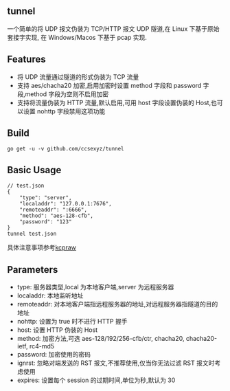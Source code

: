 ## tunnel 

一个简单的将 UDP 报文伪装为 TCP/HTTP 报文 UDP 隧道,在 Linux 下基于原始套接字实现, 在 Windows/Macos 下基于 pcap 实现.

## Features

* 将 UDP 流量通过隧道的形式伪装为 TCP 流量  
* 支持 aes/chacha20 加密,启用加密时设置 method 字段和 password 字段,method 字段为空则不启用加密  
* 支持将流量伪装为 HTTP 流量,默认启用,可用 host 字段设置伪装的 Host,也可以设置 nohttp 字段禁用这项功能  

## Build 
```
go get -u -v github.com/ccsexyz/tunnel
```

## Basic Usage 
  
```
// test.json
{
    "type": "server",
    "localaddr": "127.0.0.1:7676",
    "remoteaddr": ":6666",
    "method": "aes-128-cfb",
    "password": "123"
}
tunnel test.json
```
具体注意事项参考[kcpraw](https://github.com/ccsexyz/kcptun)

## Parameters  
* type: 服务器类型,local 为本地客户端,server 为远程服务器  
* localaddr: 本地监听地址  
* remoteaddr: 对本地客户端指远程服务器的地址,对远程服务器指隧道的目的地址  
* nohttp: 设置为 true 时不进行 HTTP 握手  
* host: 设置 HTTP 伪装的 Host  
* method: 加密方法,可选 aes-128/192/256-cfb/ctr, chacha20, chacha20-ietf, rc4-md5  
* password: 加密使用的密码  
* ignrst: 忽略对端发送的 RST 报文,不推荐使用,仅当你无法过滤 RST 报文时考虑使用  
* expires: 设置每个 session 的过期时间,单位为秒,默认为 30    